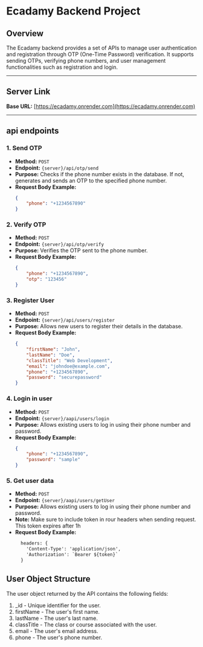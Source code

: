 # Ecadamy Backend Project

## Overview

The Ecadamy backend provides a set of APIs to manage user authentication and registration through OTP (One-Time Password) verification. It supports sending OTPs, verifying phone numbers, and user management functionalities such as registration and login.

---

## Server Link

**Base URL:** [https://ecadamy.onrender.com](https://ecadamy.onrender.com)

---

## api endpoints

### 1. Send OTP

-   **Method:** `POST`
-   **Endpoint:** `{server}/api/otp/send`
-   **Purpose:** Checks if the phone number exists in the database. If not, generates and sends an OTP to the specified phone number.
-   **Request Body Example:**
    ```json
    {
        "phone": "+1234567890"
    }
    ```

### 2. Verify OTP

-   **Method:** `POST`
-   **Endpoint:** `{server}/api/otp/verify`
-   **Purpose:** Verifies the OTP sent to the phone number.
-   **Request Body Example:**
    ```json
    {
        "phone": "+1234567890",
        "otp": "123456"
    }
    ```

### 3. Register User

-   **Method:** `POST`
-   **Endpoint:** `{server}/api/users/register`
-   **Purpose:** Allows new users to register their details in the database.
-   **Request Body Example:**
    ```json
    {
        "firstName": "John",
        "lastName": "Doe",
        "classTitle": "Web Development",
        "email": "johndoe@example.com",
        "phone": "+1234567890",
        "password": "securepassword"
    }
    ```

### 4. Login in user

-   **Method:** `POST`
-   **Endpoint:** `{server}/aapi/users/login`
-   **Purpose:** Allows existing users to log in using their phone number and password.
-   **Request Body Example:**
    ```json
    {
        "phone": "+1234567890",
        "password": "sample"
    }
    ```

### 5. Get user data

-   **Method:** `POST`
-   **Endpoint:** `{server}/aapi/users/getUser`
-   **Purpose:** Allows existing users to log in using their phone number and password.
-   **Note:** Make sure to include token in rour headers when sending request. This token expires after 1h
-   **Request Body Example:**
    ```txt
      headers: {
        'Content-Type': 'application/json',
        'Authorization': `Bearer ${token}`
      }
    ```

## User Object Structure

The user object returned by the API contains the following fields:

1. \_id - Unique identifier for the user.
2. firstName - The user's first name.
3. lastName - The user's last name.
4. classTitle - The class or course associated with the user.
5. email - The user's email address.
6. phone - The user's phone number.
